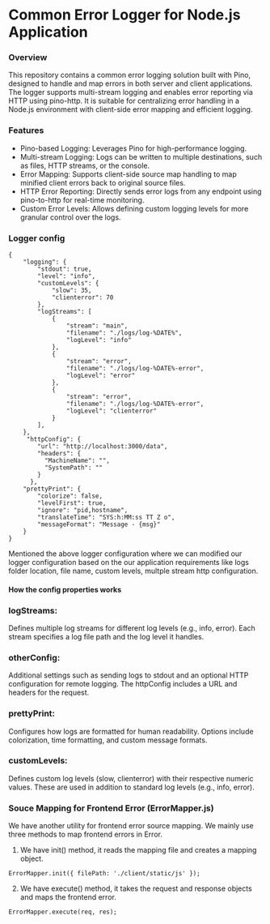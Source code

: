 # Common Error Logger for Node.js Application

### Overview

This repository contains a common error logging solution built with Pino, designed to handle and map errors in both server and client applications. The logger supports multi-stream logging and enables error reporting via HTTP using pino-http. It is suitable for centralizing error handling in a Node.js environment with client-side error mapping and efficient logging.

### Features

- Pino-based Logging: Leverages Pino for high-performance logging.
- Multi-stream Logging: Logs can be written to multiple destinations, such as files, HTTP streams, or the console.
- Error Mapping: Supports client-side source map handling to map minified client errors back to original source files.
- HTTP Error Reporting: Directly sends error logs from any endpoint using pino-to-http for real-time monitoring.
- Custom Error Levels: Allows defining custom logging levels for more granular control over the logs.



### Logger config


```
{
    "logging": {
        "stdout": true,
        "level": "info",
        "customLevels": {
            "slow": 35,
            "clienterror": 70
        },
        "logStreams": [
            {
                "stream": "main",
                "filename": "./logs/log-%DATE%",
                "logLevel": "info"
            },
            {
                "stream": "error",
                "filename": "./logs/log-%DATE%-error",
                "logLevel": "error"
            },
            {
                "stream": "error",
                "filename": "./logs/log-%DATE%-error",
                "logLevel": "clienterror"
            }
        ],
    },
     "httpConfig": {
        "url": "http://localhost:3000/data",
        "headers": {
          "MachineName": "",
          "SystemPath": ""
        }
      },
    "prettyPrint": {
        "colorize": false,
        "levelFirst": true,
        "ignore": "pid,hostname",
        "translateTime": "SYS:h:MM:ss TT Z o",
        "messageFormat": "Message - {msg}"
    }
}
```

Mentioned the above logger configuration where we can modified our logger configuration based on the our application requirements like logs folder location, file name, custom levels, multple stream http configuration. 

#### How the config properties works

### logStreams:
Defines multiple log streams for different log levels (e.g., info, error). Each stream specifies a log file path and the log level it handles.

### otherConfig:
Additional settings such as sending logs to stdout and an optional HTTP configuration for remote logging. The httpConfig includes a URL and headers for the request.

### prettyPrint:
Configures how logs are formatted for human readability. Options include colorization, time formatting, and custom message formats.

### customLevels:
Defines custom log levels (slow, clienterror) with their respective numeric values. These are used in addition to standard log levels (e.g., info, error).

### Souce Mapping for Frontend Error (ErrorMapper.js)

We have another utility for frontend error source mapping. We mainly use three methods to map frontend errors in Error.

1. We have init() method, it reads the mapping file and creates a mapping object.
```
ErrorMapper.init({ filePath: './client/static/js' });
```
2. We have execute() method, it takes the request and response objects and maps the frontend error.
```
ErrorMapper.execute(req, res);
```